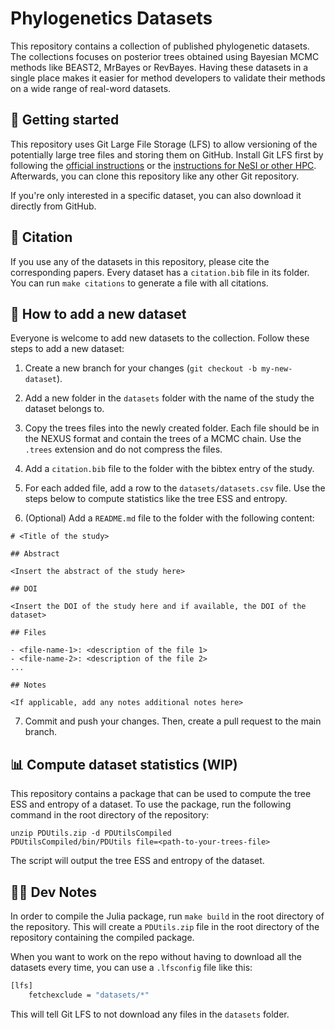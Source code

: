 # Phylogenetics Datasets

This repository contains a collection of published phylogenetic datasets. The collections focuses on posterior trees obtained using Bayesian MCMC methods like BEAST2, MrBayes or RevBayes. Having these datasets in a single place makes it easier for method developers to validate their methods on a wide range of real-word datasets.

## 🚀 Getting started

This repository uses Git Large File Storage (LFS) to allow versioning of the potentially large tree files and storing them on GitHub. Install Git LFS first by following the [official instructions](https://git-lfs.com/) or the [instructions for NeSI or other HPC](git_lfs_nesi.md). Afterwards, you can clone this repository like any other Git repository.

If you're only interested in a specific dataset, you can also download it directly from GitHub.

## 🔗 Citation

If you use any of the datasets in this repository, please cite the corresponding papers. Every dataset has a `citation.bib` file in its folder. You can run `make citations` to generate a file with all citations.

## 🌴 How to add a new dataset

Everyone is welcome to add new datasets to the collection. Follow these steps to add a new dataset:

1. Create a new branch for your changes (`git checkout -b my-new-dataset`).

2. Add a new folder in the `datasets` folder with the name of the study the dataset belongs to.

3. Copy the trees files into the newly created folder. Each file should be in the NEXUS format and contain the trees of a MCMC chain. Use the `.trees` extension and do not compress the files.

4. Add a `citation.bib` file to the folder with the bibtex entry of the study.

5. For each added file, add a row to the `datasets/datasets.csv` file. Use the steps below to compute statistics like the tree ESS and entropy.

6. (Optional) Add a `README.md` file to the folder with the following content:

```{markdown}
# <Title of the study>

## Abstract

<Insert the abstract of the study here>

## DOI

<Insert the DOI of the study here and if available, the DOI of the dataset>

## Files

- <file-name-1>: <description of the file 1>
- <file-name-2>: <description of the file 2>
...

## Notes

<If applicable, add any notes additional notes here>
```

7. Commit and push your changes. Then, create a pull request to the main branch.

## 📊 Compute dataset statistics (WIP)

This repository contains a package that can be used to compute the tree ESS and entropy of a dataset. To use the package, run the following command in the root directory of the repository:

```{bash}
unzip PDUtils.zip -d PDUtilsCompiled
PDUtilsCompiled/bin/PDUtils file=<path-to-your-trees-file>
```

The script will output the tree ESS and entropy of the dataset.

## 👩‍💻 Dev Notes

In order to compile the Julia package, run `make build` in the root directory of the repository. This will create a `PDUtils.zip` file in the root directory of the repository containing the compiled package.

When you want to work on the repo without having to download all the datasets every time, you can use a `.lfsconfig` file like this:

```bash
[lfs]
    fetchexclude = "datasets/*"
```

This will tell Git LFS to not download any files in the `datasets` folder.